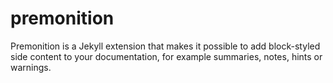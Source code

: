 # premonition
Premonition is a Jekyll extension that makes it possible to add block-styled side content to your documentation, for example summaries, notes, hints or warnings.
